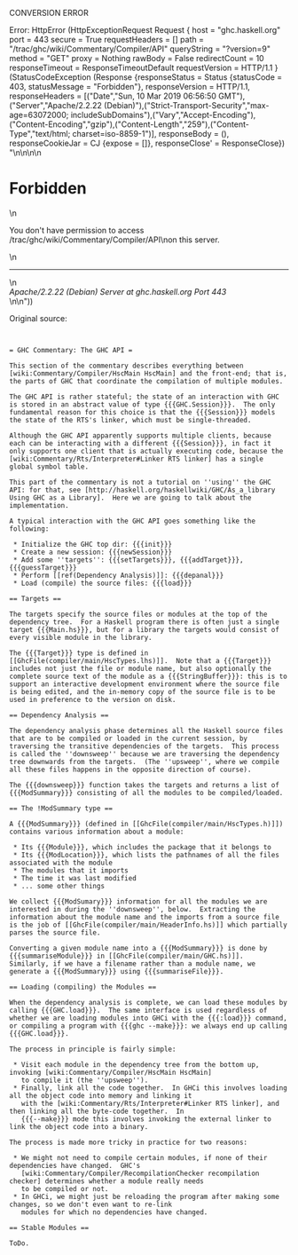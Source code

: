 CONVERSION ERROR

Error: HttpError (HttpExceptionRequest Request {
  host                 = "ghc.haskell.org"
  port                 = 443
  secure               = True
  requestHeaders       = []
  path                 = "/trac/ghc/wiki/Commentary/Compiler/API"
  queryString          = "?version=9"
  method               = "GET"
  proxy                = Nothing
  rawBody              = False
  redirectCount        = 10
  responseTimeout      = ResponseTimeoutDefault
  requestVersion       = HTTP/1.1
}
 (StatusCodeException (Response {responseStatus = Status {statusCode = 403, statusMessage = "Forbidden"}, responseVersion = HTTP/1.1, responseHeaders = [("Date","Sun, 10 Mar 2019 06:56:50 GMT"),("Server","Apache/2.2.22 (Debian)"),("Strict-Transport-Security","max-age=63072000; includeSubDomains"),("Vary","Accept-Encoding"),("Content-Encoding","gzip"),("Content-Length","259"),("Content-Type","text/html; charset=iso-8859-1")], responseBody = (), responseCookieJar = CJ {expose = []}, responseClose' = ResponseClose}) "<!DOCTYPE HTML PUBLIC \"-//IETF//DTD HTML 2.0//EN\">\n<html><head>\n<title>403 Forbidden</title>\n</head><body>\n<h1>Forbidden</h1>\n<p>You don't have permission to access /trac/ghc/wiki/Commentary/Compiler/API\non this server.</p>\n<hr>\n<address>Apache/2.2.22 (Debian) Server at ghc.haskell.org Port 443</address>\n</body></html>\n"))

Original source:

```trac


= GHC Commentary: The GHC API =

This section of the commentary describes everything between [wiki:Commentary/Compiler/HscMain HscMain] and the front-end; that is, the parts of GHC that coordinate the compilation of multiple modules.

The GHC API is rather stateful; the state of an interaction with GHC is stored in an abstract value of type {{{GHC.Session}}}.  The only fundamental reason for this choice is that the {{{Session}}} models the state of the RTS's linker, which must be single-threaded.

Although the GHC API apparently supports multiple clients, because each can be interacting with a different {{{Session}}}, in fact it only supports one client that is actually executing code, because the [wiki:Commentary/Rts/Interpreter#Linker RTS linker] has a single global symbol table.

This part of the commentary is not a tutorial on ''using'' the GHC API: for that, see [http://haskell.org/haskellwiki/GHC/As_a_library Using GHC as a Library].  Here we are going to talk about the implementation.

A typical interaction with the GHC API goes something like the following:

 * Initialize the GHC top dir: {{{init}}}
 * Create a new session: {{{newSession}}}
 * Add some ''targets'': {{{setTargets}}}, {{{addTarget}}}, {{{guessTarget}}}
 * Perform [[ref(Dependency Analysis)]]: {{{depanal}}}
 * Load (compile) the source files: {{{load}}}

== Targets ==

The targets specify the source files or modules at the top of the dependency tree.  For a Haskell program there is often just a single target {{{Main.hs}}}, but for a library the targets would consist of every visible module in the library.

The {{{Target}}} type is defined in [[GhcFile(compiler/main/HscTypes.lhs)]].  Note that a {{{Target}}} includes not just the file or module name, but also optionally the complete source text of the module as a {{{StringBuffer}}}: this is to support an interactive development environment where the source file is being edited, and the in-memory copy of the source file is to be used in preference to the version on disk.

== Dependency Analysis ==

The dependency analysis phase determines all the Haskell source files that are to be compiled or loaded in the current session, by traversing the transitive dependencies of the targets.  This process is called the ''downsweep'' because we are traversing the dependency tree downwards from the targets.  (The ''upsweep'', where we compile all these files happens in the opposite direction of course).

The {{{downsweep}}} function takes the targets and returns a list of {{{ModSummary}}} consisting of all the modules to be compiled/loaded.

== The !ModSummary type ==

A {{{ModSummary}}} (defined in [[GhcFile(compiler/main/HscTypes.h)]]) contains various information about a module:

 * Its {{{Module}}}, which includes the package that it belongs to
 * Its {{{ModLocation}}}, which lists the pathnames of all the files associated with the module
 * The modules that it imports
 * The time it was last modified
 * ... some other things

We collect {{{ModSumary}}} information for all the modules we are interested in during the ''downsweep'', below.  Extracting the information about the module name and the imports from a source file is the job of [[GhcFile(compiler/main/HeaderInfo.hs)]] which partially parses the source file.

Converting a given module name into a {{{ModSummary}}} is done by {{{summariseModule}}} in [[GhcFile(compiler/main/GHC.hs)]].  Similarly, if we have a filename rather than a module name, we generate a {{{ModSummary}}} using {{{summariseFile}}}.

== Loading (compiling) the Modules ==

When the dependency analysis is complete, we can load these modules by calling {{{GHC.load}}}.  The same interface is used regardless of whether we are loading modules into GHCi with the {{{:load}}} command, or compiling a program with {{{ghc --make}}}: we always end up calling {{{GHC.load}}}.

The process in principle is fairly simple:

 * Visit each module in the dependency tree from the bottom up, invoking [wiki:Commentary/Compiler/HscMain HscMain]
   to compile it (the ''upsweep'').
 * Finally, link all the code together.  In GHCi this involves loading all the object code into memory and linking it
   with the [wiki:Commentary/Rts/Interpreter#Linker RTS linker], and then linking all the byte-code together.  In
   {{{--make}}} mode this involves invoking the external linker to link the object code into a binary.

The process is made more tricky in practice for two reasons:

 * We might not need to compile certain modules, if none of their dependencies have changed.  GHC's 
   [wiki:Commentary/Compiler/RecompilationChecker recompilation checker] determines whether a module really needs
   to be compiled or not.
 * In GHCi, we might just be reloading the program after making some changes, so we don't even want to re-link
   modules for which no dependencies have changed.

== Stable Modules ==

ToDo.
```

